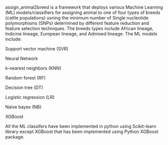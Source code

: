 assign_animal2breed is a framework that deploys various Machine Learning (ML) models/classifiers for assigning animal to one of four types of breeds (cattle
populations) usning the minimum number of Single nucleotide polymorphisms (SNPs) determined by different feature reduction and feature selection techniques. The breeds types include African lineage, Indicine lineage, European lineage, and Admixed lineage.  The ML models include:

Support vector machine (SVR)

Neural Network

k-nearest neighbors (KNN)

Random forest (RF) 

Decision tree (DT)

Logistic regression (LR)

Naive bayes (NB)

XGBoost




All the ML classifers have been implemented in python using Scikit-learn library except XGBoost that has been implemented using Python XGBoost package.

